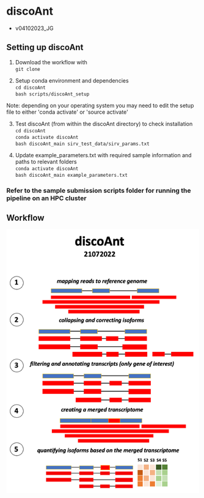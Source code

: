 # discoAnt
- v04102023_JG

## Setting up discoAnt

1. Download the workflow with \
   `git clone`
  
2. Setup conda environment and dependencies \
  `cd discoAnt` \
  `bash scripts/discoAnt_setup`
 
 Note: depending on your operating system you may need to edit the setup file to either 'conda activate' or 'source activate'

3. Test discoAnt (from within the discoAnt directory) to check installation \
   `cd discoAnt` \
   `conda activate discoAnt` \
   `bash discoAnt_main sirv_test_data/sirv_params.txt`
  
5. Update example_parameters.txt with required sample information and paths to relevant folders \
  `conda activate discoAnt` \
  `bash discoAnt_main example_parameters.txt`

### Refer to the sample submission scripts folder for running the pipeline on an HPC cluster

## Workflow

![This is an image](https://github.com/shwetajoshi-15/discoAnt/blob/main/discoAnt_workflow.png)



